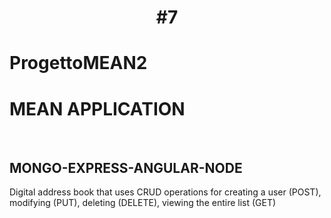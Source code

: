 <h1 align="center"> #7 </h1>


# ProgettoMEAN2
<h1>MEAN APPLICATION</h1><br>
<h2>MONGO-EXPRESS-ANGULAR-NODE</h2>
<p>Digital address book that uses CRUD operations for creating a user (POST), modifying (PUT), deleting (DELETE), viewing the entire list (GET)</p>
